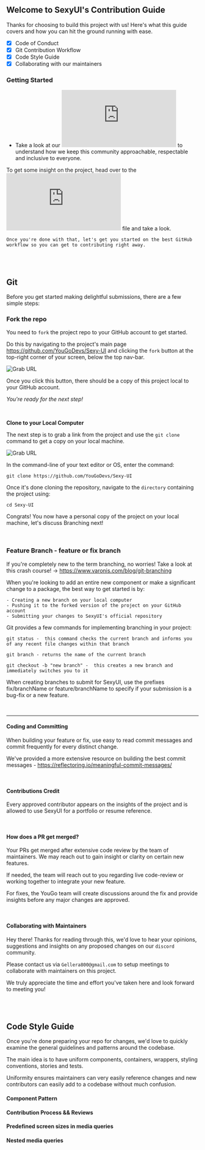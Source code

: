 ## Welcome to SexyUI's Contribution Guide

Thanks for choosing to build this project with us! Here's what this guide covers and how you can hit the ground running with ease.

- [x] Code of Conduct
- [x] Git Contribution Workflow
- [x] Code Style Guide
- [x] Collaborating with our maintainers

### Getting Started

- Take a look at our ![Code of Conduct](https://github.com/YouGoDevs/Sexy-UI/blob/QA/codeofconduct.md) to understand how we keep this community approachable, respectable and inclusive to everyone.

To get some insight on the project, head over to the ![Project ReadMe](https://github.com/YouGoDevs/Sexy-UI/blob/Kohl/README.md) file and take a look.

`Once you're done with that, let's get you started on the best GitHub workflow so you can get to contributing right away.`

<br/><br/>

## Git

Before you get started making delightful submissions, there are a few simple steps:

### Fork the repo

You need to `fork` the project repo to your GitHub account to get started.

Do this by navigating to the project's main page https://github.com/YouGoDevs/Sexy-UI and clicking the `fork` button at the top-right corner of your screen, below the top nav-bar.

![Grab URL](<https://github.com/YouGoDevs/Sexy-UI/blob/QA/assets/Screenshot%20(154).png>)

Once you click this button, there should be a copy of this project local to your GitHub account.

_You're ready for the next step!_

<br/>

**Clone to your Local Computer**

The next step is to grab a link from the project and use the `git clone` command to get a copy on your local machine.

![Grab URL](<https://github.com/YouGoDevs/Sexy-UI/blob/QA/assets/Screenshot%20(144).png>)

In the command-line of your text editor or OS, enter the command:

```
git clone https://github.com/YouGoDevs/Sexy-UI

```

Once it's done cloning the repository, navigate to the `directory` containing the project using:

```
cd Sexy-UI

```

Congrats! You now have a personal copy of the project on your local machine, let's discuss Branching next!

<br/>

### Feature Branch - feature or fix branch

If you're completely new to the term branching, no worries! Take a look at this crash course! -> https://www.varonis.com/blog/git-branching

When you're looking to add an entire new component or make a significant change to a package, the best way to get started is by:

```
- Creating a new branch on your local computer
- Pushing it to the forked version of the project on your GitHub account
- Submitting your changes to SexyUI's official repository

```

Git provides a few commands for implementing branching in your project:

```
git status -  this command checks the current branch and informs you of any recent file changes within that branch
```

```
git branch - returns the name of the current branch
```

```
git checkout -b "new branch" -  this creates a new branch and immediately switches you to it

```

When creating branches to submit for SexyUI, use the prefixes fix/branchName or feature/branchName to specify if your submission is a bug-fix or a new feature.

<br/>

<hr />

#### Coding and Committing

When building your feature or fix, use easy to read commit messages and commit frequently for every distinct change.

We've provided a more extensive resource on building the best commit messages - https://reflectoring.io/meaningful-commit-messages/

<br/>

#### **Contributions Credit**

Every approved contributor appears on the insights of the project and is allowed to use SexyUI for a portfolio or resume reference.

<br/>

#### **How does a PR get merged?**

Your PRs get merged after extensive code review by the team of maintainers. We may reach out to gain insight or clarity on certain new features.

If needed, the team will reach out to you regarding live code-review or working together to integrate your new feature.

For fixes, the YouGo team will create discussions around the fix and provide insights before any major changes are approved.

<br/>

#### **Collaborating with Maintainers**

Hey there! Thanks for reading through this, we'd love to hear your opinions, suggestions and insights on any proposed changes on our `discord` community.

Please contact us via `Gellera800@gmail.com` to setup meetings to collaborate with maintainers on this project.

We truly appreciate the time and effort you've taken here and look forward to meeting you!

<br/><br/>

## **Code Style Guide**

Once you're done preparing your repo for changes, we'd love to quickly examine the general guidelines and patterns around the codebase.

The main idea is to have uniform components, containers, wrappers, styling conventions, stories and tests.

Uniformity ensures maintainers can very easily reference changes and new contributors can easily add to a codebase without much confusion.

#### **Component Pattern**

#### **Contribution Process && Reviews**

#### **Predefined screen sizes in media queries**

#### **Nested media queries**
